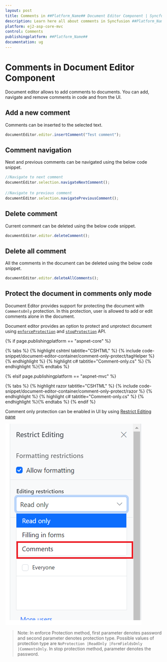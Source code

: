 ```yaml
---
layout: post
title: Comments in ##Platform_Name## Document Editor Component | Syncfusion
description: Learn here all about comments in Syncfusion ##Platform_Name## Document Editor component of Syncfusion Essential JS 2 and more.
platform: ej2-asp-core-mvc
control: Comments
publishingplatform: ##Platform_Name##
documentation: ug
---
```



# Comments in Document Editor Component

Document editor allows to add comments to documents. You can add, navigate and remove comments in code and from the UI.

## Add a new comment

Comments can be inserted to the selected text.

```typescript
documentEditor.editor.insertComment("Test comment");
```

## Comment navigation

Next and previous comments can be navigated using the below code snippet.

```typescript
//Navigate to next comment
documentEditor.selection.navigateNextComment();

//Navigate to previous comment
documentEditor.selection.navigatePreviousComment();
```

## Delete comment

Current comment can be deleted using the below code snippet.

```typescript
documentEditor.editor.deleteComment();
```

## Delete all comment

All the comments in the document can be deleted using the below code snippet.

```typescript
documentEditor.editor.deleteAllComments();
```

## Protect the document in comments only mode

Document Editor provides support for protecting the document with `CommentsOnly` protection. In this protection, user is allowed to add or edit comments alone in the document.

Document editor provides an option to protect and unprotect document using [`enforceProtection`](../api/document-editor/editor/#enforceprotection) and [`stopProtection`](../api/document-editor/editor/#stopprotection) API.

{% if page.publishingplatform == "aspnet-core" %}

{% tabs %}
{% highlight cshtml tabtitle="CSHTML" %}
{% include code-snippet/document-editor-container/comment-only-protect/tagHelper %}
{% endhighlight %}
{% highlight c# tabtitle="Comment-only.cs" %}
{% endhighlight %}{% endtabs %}

{% elsif page.publishingplatform == "aspnet-mvc" %}

{% tabs %}
{% highlight razor tabtitle="CSHTML" %}
{% include code-snippet/document-editor-container/comment-only-protect/razor %}
{% endhighlight %}
{% highlight c# tabtitle="Comment-only.cs" %}
{% endhighlight %}{% endtabs %}
{% endif %}


Comment only protection can be enabled in UI by using [Restrict Editing pane](../document-editor/document-management#restrict-editing-pane)

![Enable comment only protection](images/commentsonly.png)

>Note: In enforce Protection method, first parameter denotes password and second parameter denotes protection type. Possible values of protection type are `NoProtection |ReadOnly |FormFieldsOnly |CommentsOnly`. In stop protection method, parameter denotes the password.